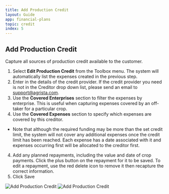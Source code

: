 ```yaml
---
title: Add Production Credit
layout: Guide
app: financial-plans
topic: credit
index: 5
---
```


## Add Production Credit

Capture all sources of production credit available to the customer.

1. Select **Edit Production Credit** from the Toolbox menu. The system will automatically list the expenses created in the previous step.
2. Enter in the details of the credit provider. If the credit provider you need is not in the Creditor drop down list, please send an email to support@agrista.com.
3. Use the **Covered Enterprises** section to filter the expenses by enterprise. This is useful when capturing expenses covered by an off-taker for a particular crop.
4. Use the **Covered Expenses** section to specify which expenses are covered by this creditor. 

- Note that although the required funding may be more than the set credit limit, the system will not cover any additional expenses once the credit limit has been reached. Each expense has a date associated with it and expenses occurring first will be allocated to the creditor first.
4. Add any planned repayments, including the value and date of crop payments. Click the plus button on the repayment for it to be saved. To edit a repayment, use the red delete icon to remove it then recapture the correct information.
5. Click Save

![Add Production Credit](/images/guides/financial-plans/production_credit_1.jpg)
![Add Production Credit](/images/guides/financial-plans/production_credit_2.jpg)